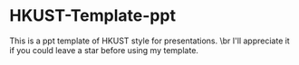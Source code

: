 # HKUST-Template-ppt
This is a ppt template of HKUST style for presentations. 
\br I'll appreciate it if you could leave a star before using my template.
